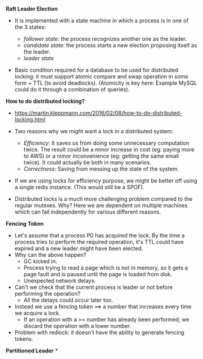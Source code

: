 **Raft Leader Election**
* It is implemented with a state machine in which a process is in one of the 3 states:
    * *follower state*: the process recognizes another one as the leader.
    * *candidate state*: the process starts a new election proposing itself as the leader.
    * *leader state*

* Basic condition required for a database to be used for distributed locking: it must support atomic compare and swap operation in some form + TTL (to avoid deadlocks). (Atomicity is key here: Example MySQL could do it through a combination of queries).

**How to do distributed locking?**
* https://martin.kleppmann.com/2016/02/08/how-to-do-distributed-locking.html
* Two reasons why we might want a lock in a distributed system:
    * *Efficiency*: It saves us from doing some unnecessary computation twice. The result could be a minor increase in cost (eg: paying more to AWS) or a minor inconvenience (eg: getting the same email twice). It could actually be both in many scenarios.
    * *Correctness*: Saving from messing up the state of the system.

* If we are using locks for efficiency purpose, we might be better off using a single redis instance. (This would still be a SPOF).
* Distributed locks is a much more challenging problem compared to the regular mutexes. Why? Here we are dependent on multiple machines which can fail independently for various different reasons.

**Fencing Token**
* Let's assume that a process P0 has acquired the lock. By the time a process tries to perform the required operation, it's TTL could have expired and a new leader might have been elected. 
* Why can the above happen?
    * GC kicked in.
    * Process trying to read a page which is not in memory, so it gets a page fault and is paused until the page is loaded from disk.
    * Unexpected network delays.
* Can't we check that the current process is leader or not before performing the operation?
    * All the detays could occur later too.
* Instead we use a fencing token ==> a number that increases every time we acquire a lock.
    * If an operation with a >= number has already been performed, we discard the operation with a lower number.
* Problem with redlock: it doesn't have the ability to generate fencing tokens.

**Partitioned Leader**
* 